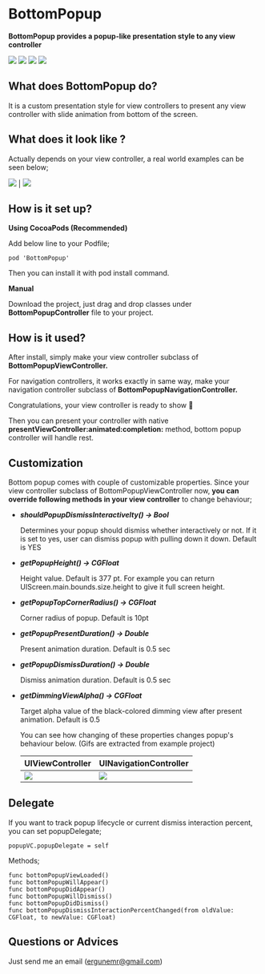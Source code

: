 # BottomPopup

**BottomPopup provides a popup-like presentation style to any view controller**

![](https://img.shields.io/badge/version-0.5.0-blue.svg)
![](https://img.shields.io/badge/platform-ios-lightgrey.svg)
![](https://img.shields.io/badge/swift-4.2-orange.svg)
![](https://img.shields.io/badge/Contact-ergunemr%40gmail.com-yellowgreen.svg)

## What does BottomPopup do?
It is a custom presentation style for view controllers to present any view controller with slide animation from bottom of the screen.

## What does it look like ?
Actually depends on your view controller, a real world examples can be seen below;

![](https://media.giphy.com/media/Cjtdn4GdOy4F80voe0/giphy.gif) | ![](https://media.giphy.com/media/58FNuaDbPyyc8IdRtB/giphy.gif)

## How is it set up?

**Using CocoaPods (Recommended)**

Add below line to your Podfile;

```
pod 'BottomPopup'
```

Then you can install it with pod install command.

**Manual**

Download the project, just drag and drop classes under **BottomPopupController** file to your project.

## How is it used?

After install, simply make your view controller subclass of **BottomPopupViewController.**  

For navigation controllers, it works exactly in same way, make your navigation controller subclass of **BottomPopupNavigationController.**

Congratulations, your view controller is ready to show 🎉

Then you can present your controller with native **presentViewController:animated:completion:** method, bottom popup controller will handle rest.

## Customization

Bottom popup comes with couple of customizable properties. Since your view controller subclass of BottomPopupViewController now, **you can override following methods in your view controller** to change behaviour;

* **_shouldPopupDismissInteractivelty() -> Bool_**
  
  Determines your popup should dismiss whether interactively or not. If it is set to yes, user can dismiss popup with pulling down it down. Default is YES
* **_getPopupHeight() -> CGFloat_**
  
  Height value. Default is 377 pt. For example you can return UIScreen.main.bounds.size.height to give it full screen height.
* **_getPopupTopCornerRadius() -> CGFloat_**
  
  Corner radius of popup. Default is 10pt
* **_getPopupPresentDuration() -> Double_**
   
   Present animation duration. Default is 0.5 sec
* **_getPopupDismissDuration() -> Double_**
   
   Dismiss animation duration. Default is 0.5 sec

* **_getDimmingViewAlpha() -> CGFloat_**
   
   Target alpha value of the black-colored dimming view after present animation. Default is 0.5
   
   You can see how changing of these properties changes popup's behaviour below.
   (Gifs are extracted from example project)
    
    UIViewController  | UINavigationController
    --- | ---
    ![](https://media.giphy.com/media/kSbDw36fJUmbDnbcoj/giphy.gif) | ![](https://media.giphy.com/media/kEEduYnDbfS9eC9pXF/giphy.gif)

## Delegate

If you want to track popup lifecycle or current dismiss interaction percent, you can set popupDelegate;

```
popupVC.popupDelegate = self
```

Methods;
```
func bottomPopupViewLoaded()
func bottomPopupWillAppear()
func bottomPopupDidAppear()
func bottomPopupWillDismiss()
func bottomPopupDidDismiss()
func bottomPopupDismissInteractionPercentChanged(from oldValue: CGFloat, to newValue: CGFloat)
```

 ## Questions or Advices
 Just send me an email (ergunemr@gmail.com)